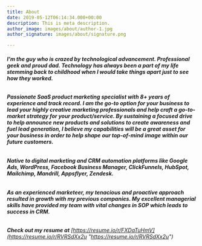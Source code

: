 ```yaml
---
title: About
date: 2019-05-12T06:14:34.000+00:00
description: This is meta description.
author_image: images/about/author-1.jpg
author_signature: images/about/signature.png

---
```

###### **I'm the guy who is crazed by technological advancement. Professional geek and proud dad. Technology has always been a part of my life stemming back to childhood when I would take things apart just to see how they worked.**

###### **Passionate SaaS product marketing specialist with 8+ years of experience and track record. I am the go-to option for your business to lead your highly creative marketing professionals and help craft a go-to-market strategy for your product/service. By sustaining a focused drive to help announce new products and solutions to create awareness and fuel lead generation, I believe my capabilities will be a great asset for your business in order to help shape our top-of-mind image within our future customers.**

###### **Native to digital marketing and CRM automation platforms like Google Ads, WordPress, Facebook Business Manager, ClickFunnels, HubSpot, Mailchimp, Mandrill, Appsflyer, Zendesk.**

###### **As an experienced marketeer, my tenacious and proactive approach resulted in growth with my previous companies. My excellent managerial skills have provided my team with vital changes in SOP which leads to success in CRM.**

###### **Check out my resume at** [https://resume.io/r/FXDaTuHmV](https://resume.io/r/RVRSdXx2u "https://resume.io/r/RVRSdXx2u")
